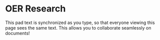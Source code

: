 # OER Research 

This pad text is synchronized as you type, so that everyone viewing this page sees the same text.  This allows you to collaborate seamlessly on documents!